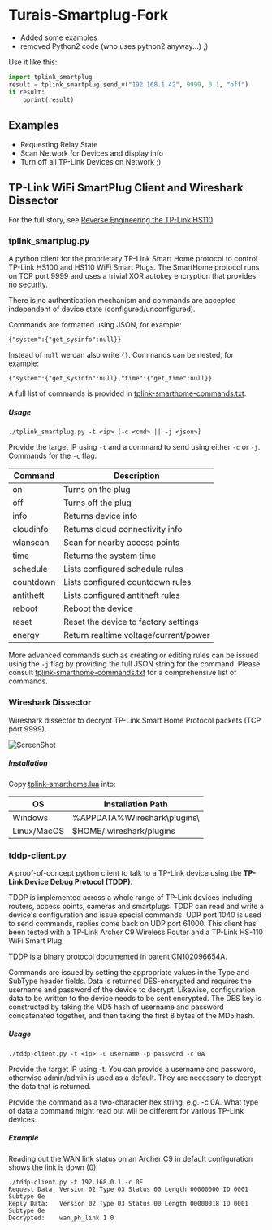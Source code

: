 # Turais-Smartplug-Fork

* Added some examples
* removed Python2 code (who uses python2 anyway...) ;)

Use it like this:
```python
import tplink_smartplug
result = tplink_smartplug.send_v("192.168.1.42", 9999, 0.1, "off")
if result:
    pprint(result)
```

## Examples
* Requesting Relay State
* Scan Network for Devices and display info
* Turn off all TP-Link Devices on Network ;)


## TP-Link WiFi SmartPlug Client and Wireshark Dissector

For the full story, see [Reverse Engineering the TP-Link HS110](https://www.softscheck.com/en/reverse-engineering-tp-link-hs110/)

### tplink_smartplug.py ###

A python client for the proprietary TP-Link Smart Home protocol to control TP-Link HS100 and HS110 WiFi Smart Plugs.
The SmartHome protocol runs on TCP port 9999 and uses a trivial XOR autokey encryption that provides no security. 

There is no authentication mechanism and commands are accepted independent of device state (configured/unconfigured).


Commands are formatted using JSON, for example:

  `{"system":{"get_sysinfo":null}}`

Instead of `null` we can also write `{}`. Commands can be nested, for example:

  `{"system":{"get_sysinfo":null},"time":{"get_time":null}}`

A full list of commands is provided in [tplink-smarthome-commands.txt](tplink-smarthome-commands.txt).


##### Usage #####

   `./tplink_smartplug.py -t <ip> [-c <cmd> || -j <json>]`

Provide the target IP using `-t` and a command to send using either `-c` or `-j`. Commands for the `-c` flag:

| Command   | Description                          |
|-----------|--------------------------------------|
| on        | Turns on the plug                    |
| off       | Turns off the plug                   |
| info      | Returns device info                  |
| cloudinfo | Returns cloud connectivity info      |
| wlanscan  | Scan for nearby access points        |
| time      | Returns the system time              |
| schedule  | Lists configured schedule rules      |
| countdown | Lists configured countdown rules     |
| antitheft | Lists configured antitheft rules     |
| reboot    | Reboot the device                    |
| reset     | Reset the device to factory settings |
| energy    | Return realtime voltage/current/power|

More advanced commands such as creating or editing rules can be issued using the `-j` flag by providing the full JSON string for the command. Please consult [tplink-smarthome-commands.txt](tplink-smarthome-commands.txt) for a comprehensive list of commands.

### Wireshark Dissector ###

Wireshark dissector to decrypt TP-Link Smart Home Protocol packets (TCP port 9999).

![ScreenShot](wireshark-dissector.png)

##### Installation #####

Copy [tplink-smarthome.lua](tplink-smarthome.lua) into:

| OS          | Installation Path            |
|-------------|------------------------------|
| Windows     | %APPDATA%\Wireshark\plugins\ |
| Linux/MacOS | $HOME/.wireshark/plugins     |

### tddp-client.py ###

A proof-of-concept python client to talk to a TP-Link device using the **TP-Link Device Debug Protocol (TDDP)**.

TDDP is implemented across a whole range of TP-Link devices including routers, access points, cameras and smartplugs.
TDDP can read and write a device's configuration and issue special commands. UDP port 1040 is used to send commands, replies come back on UDP port 61000. This client has been tested with a TP-Link Archer C9 Wireless Router and a TP-Link HS-110 WiFi Smart Plug.

TDDP is a binary protocol documented in patent [CN102096654A](https://www.google.com/patents/CN102096654A?cl=en).

Commands are issued by setting the appropriate values in the Type and SubType header fields.
Data is returned DES-encrypted and requires the username and password of the device to decrypt. Likewise, configuration data to be written to the device needs to be sent encrypted. The DES key is constructed by taking the MD5 hash of username and password concatenated together, and then taking the first 8 bytes of the MD5 hash.

##### Usage #####

   `./tddp-client.py -t <ip> -u username -p password -c 0A`

Provide the target IP using -t. You can provide a username and password, otherwise admin/admin is used as a default. They are necessary to decrypt the data that is returned.

Provide the command as a two-character hex string, e.g. -c 0A. What type of data a command might read out will be different for various TP-Link devices.

##### Example #####
Reading out the WAN link status on an Archer C9 in default configuration shows the link is down (0):
   ```
   ./tddp-client.py -t 192.168.0.1 -c 0E
   Request Data: Version 02 Type 03 Status 00 Length 00000000 ID 0001 Subtype 0e
   Reply Data:   Version 02 Type 03 Status 00 Length 00000018 ID 0001 Subtype 0e
   Decrypted:    wan_ph_link 1 0
   ```
